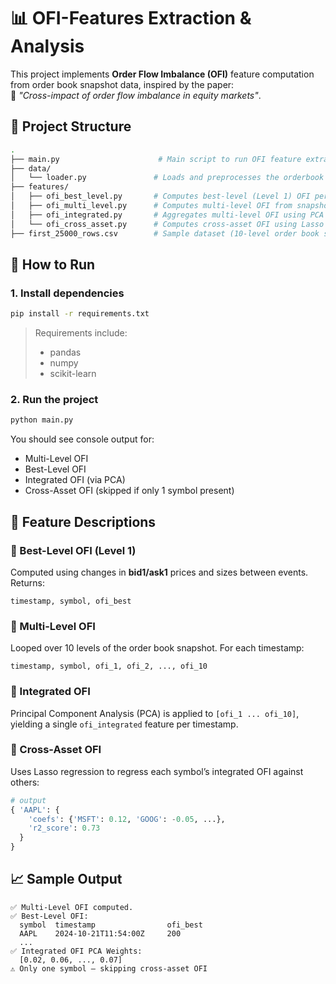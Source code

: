 # 📊 OFI-Features Extraction & Analysis

This project implements **Order Flow Imbalance (OFI)** feature computation from order book snapshot data, inspired by the paper:  
📄 _"Cross-impact of order flow imbalance in equity markets"_.

## 🧩 Project Structure

```bash
.
├── main.py                      # Main script to run OFI feature extraction
├── data/
│   └── loader.py               # Loads and preprocesses the orderbook data
├── features/
│   ├── ofi_best_level.py       # Computes best-level (Level 1) OFI per timestamp
│   ├── ofi_multi_level.py      # Computes multi-level OFI from snapshots
│   ├── ofi_integrated.py       # Aggregates multi-level OFI using PCA
│   └── ofi_cross_asset.py      # Computes cross-asset OFI using Lasso regression
├── first_25000_rows.csv        # Sample dataset (10-level order book snapshots)
```

## 🚀 How to Run

### 1. Install dependencies

```bash
pip install -r requirements.txt
```

> Requirements include:
> - pandas
> - numpy
> - scikit-learn

### 2. Run the project

```bash
python main.py
```

You should see console output for:

- Multi-Level OFI
- Best-Level OFI
- Integrated OFI (via PCA)
- Cross-Asset OFI (skipped if only 1 symbol present)

## 📌 Feature Descriptions

### 🔹 Best-Level OFI (Level 1)
Computed using changes in **bid1/ask1** prices and sizes between events. Returns:
```csv
timestamp, symbol, ofi_best
```

### 🔹 Multi-Level OFI
Looped over 10 levels of the order book snapshot. For each timestamp:
```csv
timestamp, symbol, ofi_1, ofi_2, ..., ofi_10
```

### 🔹 Integrated OFI
Principal Component Analysis (PCA) is applied to `[ofi_1 ... ofi_10]`, yielding a single `ofi_integrated` feature per timestamp.

### 🔹 Cross-Asset OFI
Uses Lasso regression to regress each symbol’s integrated OFI against others:
```python
# output
{ 'AAPL': {
    'coefs': {'MSFT': 0.12, 'GOOG': -0.05, ...},
    'r2_score': 0.73
  }
}
```

## 📈 Sample Output

```text
✅ Multi-Level OFI computed.
✅ Best-Level OFI:
  symbol  timestamp                ofi_best
  AAPL    2024-10-21T11:54:00Z     200
  ...
✅ Integrated OFI PCA Weights:
  [0.02, 0.06, ..., 0.07]
⚠️ Only one symbol — skipping cross-asset OFI